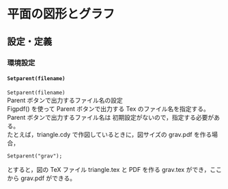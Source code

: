 # 平面の図形とグラフ  
## 設定・定義  
### 環境設定  
#### `Setparent(filename)`  
`Setparent(filename)`  
Parent ボタンで出力するファイル名の設定  
Figpdf() を使って Parent ボタンで出力する Tex のファイル名を指定する。  
Parent ボタンで出力するファイル名は 初期設定がないので，指定する必要がある。  
たとえば，triangle.cdy で作図しているときに，図サイズの grav.pdf を作る場合，  
```  
Setparent("grav");  
```  
とすると，図の TeX ファイル triangle.tex と PDF を作る grav.tex ができ，ここから grav.pdf ができる。

